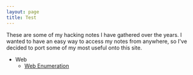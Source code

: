 ```yaml
---
layout: page
title: Test
---
```


These are some of my hacking notes I have gathered over the years. I wanted to have an easy way to access my notes from anywhere, so I've decided to port some of my most useful onto this site.

- Web
    - [Web Enumeration](/enum) 








<!-- - level 1 item
  - level 2 item
  - level 2 item
    - level 3 item
    - level 3 item -->
